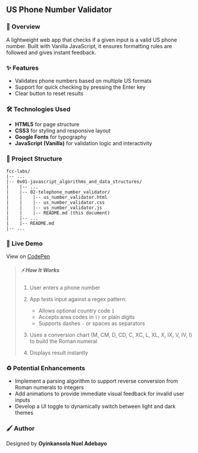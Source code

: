 ## US Phone Number Validator

### :book: Overview

A lightweight web app that checks if a given input is a valid US phone number. Built with Vanilla JavaScript, it ensures formatting rules are followed and gives instant feedback.

### :sparkles: Features

- Validates phone numbers based on multiple US formats
- Support for quick checking by pressing the Enter key
- Clear button to reset results 

### :hammer_and_wrench: Technologies Used

- **HTML5** for page structure
- **CSS3** for styling and responsive layout
- **Google Fonts** for typography
- **JavaScript (Vanilla)** for validation logic and interactivity

### :file_folder: Project Structure

```
fcc-labs/
|-- ...
|-- 0x01-javascript_algorithms_and_data_structures/
|    |-- ...
|    |-- 02-telephone_number_validator/
|    |    |-- us_number_validator.html
|    |    |-- us_number_validator.css
|    |    |-- us_number_validator.js
|    |    |-- README.md (this document)
|    |-- ...
|    |-- README.md
|-- ...
```

### :rocket: Live Demo

View on [CodePen](https://codepen.io/oyingidie/full/RNNvQvm)

> ##### :zap: How It Works
>
> 1. User enters a phone number
> 2. App tests input against a regex pattern:
>
>      - Allows optional country code `1`
>      - Accepts area codes in `()` or plain digits
>      - Supports dashes `-` or spaces as separators
> 
> 4. Uses a conversion chart (M, CM, D, CD, C, XC, L, XL, X, IX, V, IV, I) to build the Roman numeral
> 5. Displays result instantly

### :recycle: Potential Enhancements

- Implement a parsing algorithm to support reverse conversion from Roman numerals to integers
- Add animations to provide immediate visual feedback for invalid user inputs
- Develop a UI toggle to dynamically switch between light and dark themes

### :paintbrush: Author

Designed by **Oyinkansola Nuel Adebayo**

